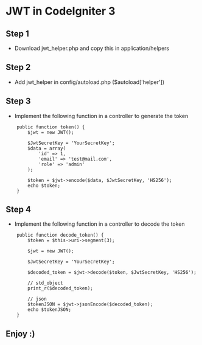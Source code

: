 # JWT in CodeIgniter 3

## Step 1
- Download jwt_helper.php and copy this in application/helpers

## Step 2
- Add jwt_helper in config/autoload.php ($autoload['helper'])

## Step 3
- Implement the following function in a controller to generate the token

```
	public function token() {
		$jwt = new JWT();

		$JwtSecretKey = 'YourSecretKey';
		$data = array(
			'id' => 1,
			'email' => 'test@mail.com',
			'role' => 'admin'
		);

		$token = $jwt->encode($data, $JwtSecretKey, 'HS256');
		echo $token;
	}
```

## Step 4
- Implement the following function in a controller to decode the token

```
	public function decode_token() {
		$token = $this->uri->segment(3);

		$jwt = new JWT();

		$JwtSecretKey = 'YourSecretKey';

		$decoded_token = $jwt->decode($token, $JwtSecretKey, 'HS256');

		// std_object
		print_r($decoded_token);

		// json
		$tokenJSON = $jwt->jsonEncode($decoded_token);
		echo $tokenJSON;
	}
```
## Enjoy :)